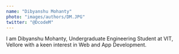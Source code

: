 ```yaml
---
name: "Dibyanshu Mohanty"
photo: "images/authors/DM.JPG"
twitter: "@DcodeM"
---
```

I am Dibyanshu Mohanty, Undergraduate Engineering Student at VIT, Vellore with a keen interest in Web and App Development. 
